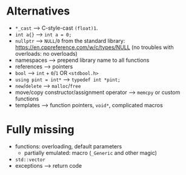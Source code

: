 # Alternatives
* `*_cast` --> C-style-cast `(float)1`.
* `int a{}` --> `int a = 0;`
* `nullptr` --> `NULL`/`0` from the standard library: https://en.cppreference.com/w/c/types/NULL (no troubles with overloads: no overloads)
* namespaces --> prepend library name to all functions
* references --> pointers
* `bool` --> `int` + `0`/`1` OR `<stdbool.h>`
* `using pint = int*` --> `typedef int *pint;`
* `new`/`delete` --> `malloc`/`free`
* move/copy constructor/assignment operator --> `memcpy` or custom functions
* templates --> function pointers, `void*`, complicated macros

# Fully missing
* functions: overloading, default parameters
   * partially emulated: macro (`_Generic` and other magic)
* `std::vector`
* exceptions --> return code

